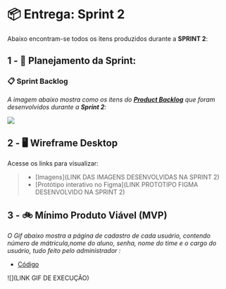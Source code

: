 # 📦 Entrega: __Sprint 2__

Abaixo encontram-se todos os itens produzidos durante a __SPRINT 2__: 

## 1 - 📅 Planejamento da Sprint:



### 📋 Sprint Backlog

*A imagem abaixo mostra como os itens do [__Product Backlog__](https://github.com/laroyprado/Projeto-API-Equipe-First/blob/main/Documentacao/Backlog_(API_1_Semestre_Banco_De_Dados).pdf) que foram desenvolvidos durante a __Sprint 2__:*

![](https://github.com/laroyprado/Projeto-API-Equipe-First/blob/Sprint-2/Documenta%C3%A7%C3%A3o/Backlog%20sprint%202.jpeg)


## 2 - 🖥️ Wireframe Desktop

Acesse os links para visualizar:

> * [Imagens](LINK DAS IMAGENS DESENVOLVIDAS NA SPRINT 2)
> * [Protótipo interativo no Figma](LINK PROTOTIPO FIGMA DESENVOLVIDO NA SPRINT 2)

 
## 3 - 🚲 Mínimo Produto Viável (MVP)

*O Gif abaixo mostra a página de cadastro de cada usuário, contendo número de mátricula,nome do aluno, senha, nome do time e o cargo do usuário, tudo feito pelo administrador :*

* [Código](https://github.com/laroyprado/Projeto-API-Equipe-First/blob/main/Avaliador%20360%C2%BA%20-%20PBLTeX/main.py)

![](LINK GIF DE EXECUÇÃO)
